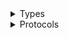 <details>
<summary>Types</summary>

  - [MigrationHubConfigClient](/aws-sdk-swift/reference/0.x/AWSMigrationHubConfig/MigrationHubConfigClient)
  - [MigrationHubConfigClient.MigrationHubConfigClientConfiguration](/aws-sdk-swift/reference/0.x/AWSMigrationHubConfig/MigrationHubConfigClient.MigrationHubConfigClientConfiguration)
  - [MigrationHubConfigClientLogHandlerFactory](/aws-sdk-swift/reference/0.x/AWSMigrationHubConfig/MigrationHubConfigClientLogHandlerFactory)
  - [MigrationHubConfigClientTypes](/aws-sdk-swift/reference/0.x/AWSMigrationHubConfig/MigrationHubConfigClientTypes)

</details>

<details>
<summary>Protocols</summary>

  - [MigrationHubConfigClientProtocol](/aws-sdk-swift/reference/0.x/AWSMigrationHubConfig/MigrationHubConfigClientProtocol)

</details>
